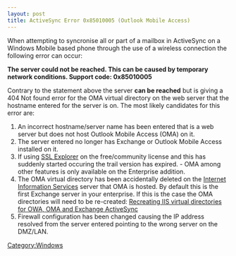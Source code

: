```yaml
---
layout: post 
title: ActiveSync Error 0x85010005 (Outlook Mobile Access)
---
```


When attempting to syncronise all or part of a mailbox in ActiveSync on
a Windows Mobile based phone through the use of a wireless connection
the following error can occur:

**The server could not be reached. This can be caused by temporary
network conditions. Support code: 0x85010005**

Contrary to the statement above the server **can be reached** but is
giving a 404 Not found error for the OMA virtual directory on the web
server that the hostname entered for the server is on. The most likely
candidates for this error are:

1.  An incorrect hostname/server name has been entered that is a web
    server but does not host Outlook Mobile Access (OMA) on it.
2.  The server entered no longer has Exchange or Outlook Mobile Access
    installed on it.
3.  If using [SSL Explorer](http://3sp.com/showSslExplorerCommunity.do)
    on the free/community license and this has suddenly started occuring
    the trail version has expired. - OMA among other features is only
    available on the Enterprise addition.
4.  The OMA virtual directory has been accidentally deleted on the
    [Internet Information
    Services](http://www.microsoft.com/windowsserver2003/iis/default.mspx)
    server that OMA is hosted. By default this is the first Exchange
    server in your enterprise. If this is the case the OMA directories
    will need to be re-created: [Recreating IIS virtual directories for
    OWA, OMA and Exchange
    ActiveSync](http://searchexchange.techtarget.com/tip/0,289483,sid43_gci1240016,00.html)
5.  Firewall configuration has been changed causing the IP address
    resolved from the server entered pointing to the wrong server on the
    DMZ/LAN.

[Category:Windows](Category:Windows "wikilink")
